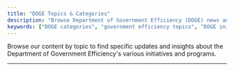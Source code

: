 ```yaml
---
title: "DOGE Topics & Categories"
description: "Browse Department of Government Efficiency (DOGE) news and updates by topic. Find focused content on government modernization, efficiency initiatives, and public sector reforms."
keywords: ["DOGE categories", "government efficiency topics", "DOGE initiatives", "public sector topics"]
---
```


Browse our content by topic to find specific updates and insights about the Department of Government Efficiency's various initiatives and programs.

---
